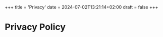+++
title = 'Privacy'
date = 2024-07-02T13:21:14+02:00
draft = false
+++

Privacy Policy
==============
